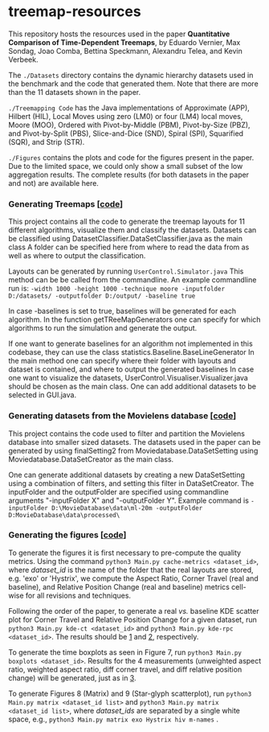 # treemap-resources

This repository hosts the resources used in the paper **Quantitative Comparison of Time-Dependent Treemaps**,
by Eduardo Vernier, Max Sondag, Joao Comba, Bettina Speckmann, Alexandru Telea, and Kevin Verbeek. 

The `./Datasets` directory contains the dynamic hierarchy datasets used in the benchmark and the code that generated them. Note that there are more than the 11 datasets shown in the paper.

`./Treemapping Code` has the Java implementations of Approximate (APP), Hilbert (HIL), Local Moves using zero (LM0) or four (LM4) local moves, Moore (MOO), Ordered with Pivot-by-Middle (PBM), Pivot-by-Size (PBZ), and Pivot-by-Split (PBS),
Slice-and-Dice (SND), Spiral (SPI), Squarified (SQR), and Strip (STR).

`./Figures` contains the plots and code for the figures present in the paper. Due to the limited space, we could only show a small subset of the low aggregation results. The complete results (for both datasets in the paper and not) are available here. 

### Generating Treemaps   [[code](https://github.com/vis2018/treemap-resources/tree/master/Treemapping%20Code/LayoutGeneratorAndVisualizer/src)]

This project contains all the code to generate the treemap layouts for 11 different algorithms, visualize them and classify the datasets. Datasets can be classified using DatasetClassifier.DataSetClassifier.java as the main class
A folder can be specified here from where to read the data from as well as where to output the classification.

Layouts can be generated by running `UserControl.Simulator.java`
This method can be be called from the commandline.
An example commandline run is:
`-width 1000 -height 1000 -technique moore -inputfolder D:/datasets/ -outputfolder D:/output/ -baseline true`

In case -baselines is set to true, baselines will be generated for each algorithm.
In the function getTReeMapGenerators one can specify for which algorithms to run the simulation and generate the output.

If one want to generate baselines for an algorithm not implemented in this codebase, they can use the class statistics.Baseline.BaseLineGenerator
In the main method one can specify where their folder with layouts and dataset is contained, and where to output the generated baselines
In case one want to visualize the datasets, UserControl.Visualiser.Visualizer.java should be chosen as the main class.
One can add additional datasets to be selected in GUI.java.

### Generating datasets from the Movielens database   [[code](https://github.com/vis2018/treemap-resources/blob/master/Datasets/MovieDataBaseFiltererSourceCode.zip)]

This project contains the code used to filter and partition the Movielens database into smaller sized datasets.
The datasets used in the paper can be generated by using finalSetting2 from Moviedatabase.DataSetSetting using Moviedatabase.DataSetCreator as the main class.

One can generate additional datasets by creating a new DataSetSetting using a combination of filters, and setting this filter in DataSetCreator.
The inputFolder and the outputFolder are specified using commandline arguments "-inputFolder X" and "-outputFolder Y".
Example command is `-inputFolder D:\MovieDatabase\data\ml-20m -outputFolder D:MovieDatabase\data\processed\`

### Generating the figures [[code](https://github.com/vis2018/treemap-resources/tree/master/Figures/Code)]

To generate the figures it is first necessary to pre-compute the quality metrics. 
Using the command `python3 Main.py cache-metrics <dataset_id>`, where *dataset_id* is the name of the folder that the real layouts are stored, e.g. 'exo' or 'Hystrix', we compute the Aspect Ratio, Corner Travel (real and baseline), and Relative Position Change (real and baseline) metrics cell-wise for all revisions and techniques.

Following the order of the paper, to generate a real *vs.* baseline KDE scatter plot for Corner Travel and Relative Position Change for a given dataset, run `python3 Main.py kde-ct <dataset_id>` and `python3 Main.py kde-rpc <dataset_id>`.  The results should be [1](https://github.com/vis2018/treemap-resources/tree/master/Figures/1%20-%20KDE%20plots%20-%20CT%20and%20RPC%20-%20real%20vs%20baseline%20movement/1.A%20-%20Real%20(x-axis)%20vs%20Baseline%20(y-axis)%20Corner%20Travel%20-%20Linear%20and%20log%20colormaps) and [2](https://github.com/vis2018/treemap-resources/tree/master/Figures/1%20-%20KDE%20plots%20-%20CT%20and%20RPC%20-%20real%20vs%20baseline%20movement/1.B%20-%20Real%20(x-axis)%20vs%20Baseline%20(y-axis)%20Relative%20Position%20Change%20-%20Linear%20and%20log%20colormaps), respectively.

To generate the time boxplots as seen in Figure 7, run `python3 Main.py boxplots <dataset_id>`. Results for the 4 measurements (unweighted aspect ratio, weighted aspect ratio, diff corner travel, and diff relative position change) will be generated, just as in [3](https://github.com/vis2018/treemap-resources/tree/master/Figures/2%20-%20RPC%2C%20CT%20and%20(weighted%20%2B%20unweighted)%20AR%20boxplots).

To generate Figures 8 (Matrix) and 9 (Star-glyph scatterplot), run `python3 Main.py matrix <dataset_id list>` and `python3 Main.py matrix <dataset_id list>`, where *dataset_ids* are separated by a single white space, e.g., `python3 Main.py matrix exo Hystrix hiv m-names` .


